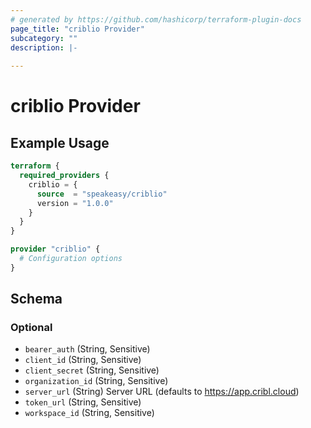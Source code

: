 ```yaml
---
# generated by https://github.com/hashicorp/terraform-plugin-docs
page_title: "criblio Provider"
subcategory: ""
description: |-
  
---
```


# criblio Provider



## Example Usage

```terraform
terraform {
  required_providers {
    criblio = {
      source  = "speakeasy/criblio"
      version = "1.0.0"
    }
  }
}

provider "criblio" {
  # Configuration options
}
```

<!-- schema generated by tfplugindocs -->
## Schema

### Optional

- `bearer_auth` (String, Sensitive)
- `client_id` (String, Sensitive)
- `client_secret` (String, Sensitive)
- `organization_id` (String, Sensitive)
- `server_url` (String) Server URL (defaults to https://app.cribl.cloud)
- `token_url` (String, Sensitive)
- `workspace_id` (String, Sensitive)

